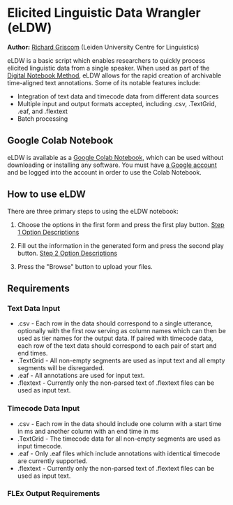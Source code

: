 # Elicited Linguistic Data Wrangler (eLDW)
**Author:** [Richard Griscom](https://rgris.com/) (Leiden University Centre for Linguistics)

eLDW is a basic script which enables researchers to quickly process elicited linguistic data from a single speaker. When used as part of the [Digital Notebook Method](https://github.com/rgriscom/Digital-Notebook-Method), eLDW allows for the rapid creation of archivable time-aligned text annotations. Some of its notable features include:
* Integration of text data and timecode data from different data sources
* Multiple input and output formats accepted, including .csv, .TextGrid, .eaf, and .flextext
* Batch processing

## Google Colab Notebook
eLDW is available as a [Google Colab Notebook](https://colab.research.google.com/drive/1k_mI4tPUCHVNq_m9_J62fcUVjcuHY7Qb?usp=sharing), which can be used without downloading or installing any software. You must have [a Google account](https://www.google.com/intl/en/account/about/) and be logged into the account in order to use the Colab Notebook. 


## How to use eLDW
There are three primary steps to using the eLDW notebook:

1.  Choose the options in the first form and press the first play button. [Step 1 Option Descriptions](https://github.com/rgriscom/Elicited-Linguistic-Data-Wrangler/blob/main/Documentation/Step_1_Option_Descriptions.md)


2. Fill out the information in the generated form and press the second play button. [Step 2 Option Descriptions](https://github.com/rgriscom/Elicited-Linguistic-Data-Wrangler/blob/main/Documentation/Step_2_Option_Descriptions.md)
  
3. Press the "Browse" button to upload your files.
  
  
## Requirements
### Text Data Input
* .csv - Each row in the data should correspond to a single utterance, optionally with the first row serving as column names which can then be used as tier names for the output data. If paired with timecode data, each row of the text data should correspond to each pair of start and end times.
* .TextGrid - All non-empty segments are used as input text and all empty segments will be disregarded. 
* .eaf - All annotations are used for input text.
* .flextext - Currently only the non-parsed text of .flextext files can be used as input text.

### Timecode Data Input
* .csv - Each row in the data should include one column with a start time in ms and another column with an end time in ms
* .TextGrid - The timecode data for all non-empty segments are used as input timecode.
* .eaf - Only .eaf files which include annotations with identical timecode are currently supported.
* .flextext - Currently only the non-parsed text of .flextext files can be used as input text.

### FLEx Output Requirements





